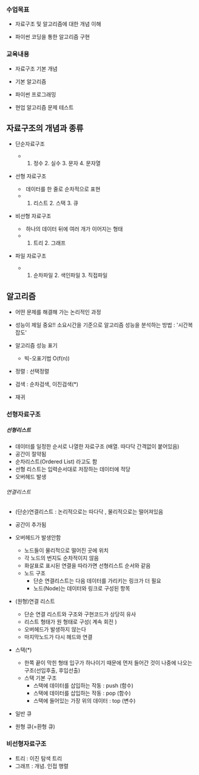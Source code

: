 ### 수업목표

- 자료구조 및 알고리즘에 대한 개념 이해

- 파이썬 코딩을 통한 알고리즘 구현

  

### 교육내용

- 자료구조 기본 개념

- 기본 알고리즘

- 파이썬 프로그래밍

- 현업 알고리즘 문제 테스트 

  

## 자료구조의 개념과 종류

- 단순자료구조

  - 1. 정수 2. 실수 3. 문자 4. 문자열

- 선형 자료구조

  - ​	데이터를 한 줄로 순차적으로 표현 
  - 1. 리스트 2. 스택 3. 큐

- 비선형 자료구조

  - ​	하나의 데이터 뒤에 여러 개가 이어지는 형태
  - 1. 트리 2. 그래프

- 파일 자료구조

  - 1. 순차파일 2. 색인파일 3. 직접파일

       

## 알고리즘

- 어떤 문제를 해결해 가는 논리적인 과정
- 성능이 제일 중요!! 소요시간을 기준으로 알고리즘 성능을 분석하는 방법 : '시간복잡도'

- 알고리즘 성능 표기 

  - 빅-오표기법 O(f(n))

- 정렬 : 선택정렬

- 검색 : 순차검색, 이진검색(*)

- 재귀 

  

### 선형자료구조

##### 선형리스트

- 데이터를 일정한 순서로 나열한 자료구조 (배열. 따다닥 간격없이 붙어있음)
- 공간이 절약됨
- 순차리스트(Ordered List) 라고도 함
- 선형 리스트는 입력순서대로 저장하는 데이터에 적당
- 오버헤드 발생

###### 연결리스트

- (단순)연결리스트 : 논리적으로는 따다닥 , 물리적으로는 떨어져있음

- 공간이 추가됨 

- 오버헤드가 발생안함 

  - 노드들이 물리적으로 떨어진 곳에 위치
  - 각 노드의 번지도 순차적이지 않음
  - 화살표로 표시된 연결을 따라가면 선형리스트 순서와 같음 

  * 노드 구조
    * 단순 연결리스트는 다음 데이터를 가리키는 링크가 더 필요
    * 노드(Node)는 데이터와 링크로 구성된 항목

- (원형)연결 리스트
  - 단순 연결 리스트와 구조와 구현코드가 상당히 유사
  - 리스트 형태가 원 형태로 구성( 계속 회전 )
  - 오버헤드가 발생하지 않는다 
  - 마지막노드가 다시 헤드와 연결
- 스택(*)
  - 한쪽 끝이 막힌 형태 입구가 하나이기 때문에 먼저 들어간 것이 나중에 나오는 구조(선입후출, 후입선출)
  - 스택 기본 구조
    - 스택에 데이터를 삽입하는 작동 : push (함수)
    - 스택에 데이터를 삽입하는 작동 : pop (함수)
    - 스택에 들어있는 가장 위의 데이터 : top (변수)

- 일반 큐

- 원형 큐(=환형 큐)

  

### 비선형자료구조

- 트리 : 이진 탐색 트리
- 그래프 : 개념. 인접 행렬







